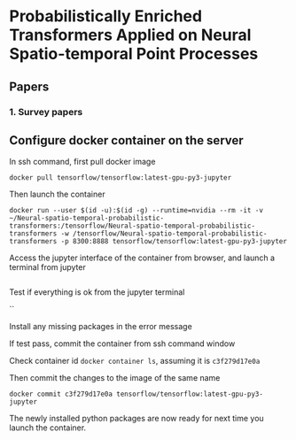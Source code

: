 # Probabilistically Enriched Transformers Applied on Neural Spatio-temporal Point Processes

## Papers

### 1. Survey papers



## Configure docker container on the server
In ssh command, first pull docker image

`docker pull tensorflow/tensorflow:latest-gpu-py3-jupyter`

Then launch the container

`docker run --user $(id -u):$(id -g) --runtime=nvidia --rm -it -v ~/Neural-spatio-temporal-probabilistic-transformers:/tensorflow/Neural-spatio-temporal-probabilistic-transformers -w /tensorflow/Neural-spatio-temporal-probabilistic-transformers -p 8300:8888 tensorflow/tensorflow:latest-gpu-py3-jupyter`

Access the jupyter interface of the container from browser, and launch a terminal from jupyter

```bash

```

Test if everything is ok from the jupyter terminal

``

Install any missing packages in the error message

If test pass, commit the container from ssh command window

Check container id `docker container ls`, assuming it is `c3f279d17e0a`

Then commit the changes to the image of the same name

`docker commit c3f279d17e0a tensorflow/tensorflow:latest-gpu-py3-jupyter`

The newly installed python packages are now ready for next time you launch the container.
